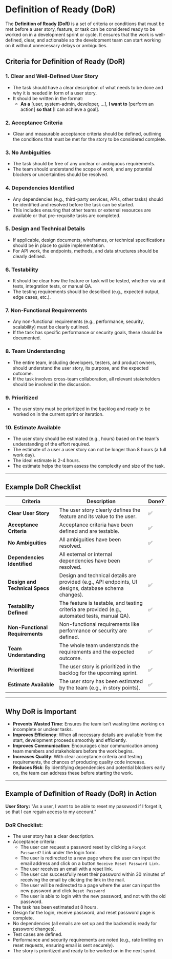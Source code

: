 # Definition of Ready (DoR)

The **Definition of Ready (DoR)** is a set of criteria or conditions that must be met before a user story, feature, or task can be considered ready to be worked on in a development sprint or cycle. It ensures that the work is well-defined, clear, and actionable so the development team can start working on it without unnecessary delays or ambiguities.

## Criteria for Definition of Ready (DoR)

### 1. **Clear and Well-Defined User Story**
- The task should have a clear description of what needs to be done and why it is needed in form of a user story.
- It should be written in the format:
  - **As a** [user, system-admin, developer, ...], **I want to** [perform an action] **so that** [I can achieve a goal].

### 2. **Acceptance Criteria**
- Clear and measurable acceptance criteria should be defined, outlining the conditions that must be met for the story to be considered complete.

### 3. **No Ambiguities**
- The task should be free of any unclear or ambiguous requirements.
- The team should understand the scope of work, and any potential blockers or uncertainties should be resolved.

### 4. **Dependencies Identified**
- Any dependencies (e.g., third-party services, APIs, other tasks) should be identified and resolved before the task can be started.
- This includes ensuring that other teams or external resources are available or that pre-requisite tasks are completed.

### 5. **Design and Technical Details**
- If applicable, design documents, wireframes, or technical specifications should be in place to guide implementation.
- For API work, the endpoints, methods, and data structures should be clearly defined.

### 6. **Testability**
- It should be clear how the feature or task will be tested, whether via unit tests, integration tests, or manual QA.
- The testing requirements should be described (e.g., expected output, edge cases, etc.).

### 7. **Non-Functional Requirements**
- Any non-functional requirements (e.g., performance, security, scalability) must be clearly outlined.
- If the task has specific performance or security goals, these should be documented.

### 8. **Team Understanding**
- The entire team, including developers, testers, and product owners, should understand the user story, its purpose, and the expected outcome.
- If the task involves cross-team collaboration, all relevant stakeholders should be involved in the discussion.

### 9. **Prioritized**
- The user story must be prioritized in the backlog and ready to be worked on in the current sprint or iteration.

### 10. **Estimate Available**
- The user story should be estimated (e.g., hours) based on the team's understanding of the effort required.
- The estimate of a user a user story can not be longer than 8 hours (a full work day).
- The ideal estimate is 2-4 hours.
- The estimate helps the team assess the complexity and size of the task.

---

## Example DoR Checklist

| **Criteria**                         | **Description**                                                                                                                                          | **Done?** |
|--------------------------------------|----------------------------------------------------------------------------------------------------------------------------------------------------------|-----------|
| **Clear User Story**                 | The user story clearly defines the feature and its value to the user.                                                                                   | ✅        |
| **Acceptance Criteria**              | Acceptance criteria have been defined and are testable.                                                                                                 | ✅        |
| **No Ambiguities**                   | All ambiguities have been resolved.                                                                                                                      | ✅        |
| **Dependencies Identified**          | All external or internal dependencies have been resolved.                                                                                                | ✅        |
| **Design and Technical Specs**       | Design and technical details are provided (e.g., API endpoints, UI designs, database schema changes).                                                   | ✅        |
| **Testability Defined**              | The feature is testable, and testing criteria are provided (e.g., automated tests, manual QA).                                                           | ✅        |
| **Non-Functional Requirements**      | Non-functional requirements like performance or security are defined.                                                                                   | ✅        |
| **Team Understanding**               | The whole team understands the requirements and the expected outcome.                                                                                    | ✅        |
| **Prioritized**                       | The user story is prioritized in the backlog for the upcoming sprint.                                                                                   | ✅        |
| **Estimate Available**               | The user story has been estimated by the team (e.g., in story points).                                                                                   | ✅        |

---

## Why DoR is Important

- **Prevents Wasted Time**: Ensures the team isn’t wasting time working on incomplete or unclear tasks.
- **Improves Efficiency**: When all necessary details are available from the start, development proceeds smoothly and efficiently.
- **Improves Communication**: Encourages clear communication among team members and stakeholders before the work begins.
- **Increases Quality**: With clear acceptance criteria and testing requirements, the chances of producing quality code increase.
- **Reduces Risk**: By identifying dependencies and potential blockers early on, the team can address these before starting the work.

---

## Example of Definition of Ready (DoR) in Action

**User Story:**
"As a user, I want to be able to reset my password if I forget it, so that I can regain access to my account."

### DoR Checklist:
- The user story has a clear description.
- Acceptance criteria:
  - The user can request a password reset by clicking a `Forgot Password?` Link under the login form.
  - The user is redirected to a new page where the user can input the email address and click on a button `Receive Reset Password Link`.
  - The user receives an email with a reset link.
  - The user can successfully reset their password within 30 minutes of receiving the email by clicking the link in the mail.
  - The user will be redirected to a page where the user can input the new password and click `Reset Password`
  - The user is able to login with the new password, and not with the old password.
- The task has been estimated at 8 hours.
- Design for the login, receive password, and reset password page is complete.
- No dependencies (all emails are set up and the backend is ready for password changes).
- Test cases are defined.
- Performance and security requirements are noted (e.g., rate limiting on reset requests, ensuring email is sent securely).
- The story is prioritized and ready to be worked on in the next sprint.
